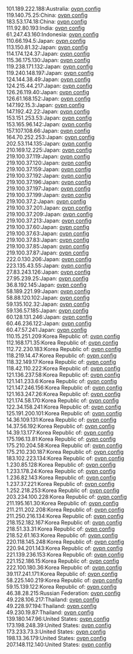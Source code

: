 101.189.222.188:Australia: [ovpn config](vpn/101_189_222_188.ovpn)  
119.140.75.25:China: [ovpn config](vpn/119_140_75_25.ovpn)  
183.53.174.18:China: [ovpn config](vpn/183_53_174_18.ovpn)  
111.92.80.193:India: [ovpn config](vpn/111_92_80_193.ovpn)  
61.247.43.160:Indonesia: [ovpn config](vpn/61_247_43_160.ovpn)  
110.66.194.5:Japan: [ovpn config](vpn/110_66_194_5.ovpn)  
113.150.81.32:Japan: [ovpn config](vpn/113_150_81_32.ovpn)  
114.174.124.37:Japan: [ovpn config](vpn/114_174_124_37.ovpn)  
115.36.175.130:Japan: [ovpn config](vpn/115_36_175_130.ovpn)  
119.238.171.132:Japan: [ovpn config](vpn/119_238_171_132.ovpn)  
119.240.148.197:Japan: [ovpn config](vpn/119_240_148_197.ovpn)  
124.144.38.49:Japan: [ovpn config](vpn/124_144_38_49.ovpn)  
124.215.44.217:Japan: [ovpn config](vpn/124_215_44_217.ovpn)  
126.26.119.40:Japan: [ovpn config](vpn/126_26_119_40.ovpn)  
126.61.168.152:Japan: [ovpn config](vpn/126_61_168_152.ovpn)  
147.192.15.3:Japan: [ovpn config](vpn/147_192_15_3.ovpn)  
147.192.42.22:Japan: [ovpn config](vpn/147_192_42_22.ovpn)  
153.151.253.53:Japan: [ovpn config](vpn/153_151_253_53.ovpn)  
153.165.96.142:Japan: [ovpn config](vpn/153_165_96_142.ovpn)  
157.107.108.66:Japan: [ovpn config](vpn/157_107_108_66.ovpn)  
164.70.252.253:Japan: [ovpn config](vpn/164_70_252_253.ovpn)  
202.53.114.135:Japan: [ovpn config](vpn/202_53_114_135.ovpn)  
210.169.12.225:Japan: [ovpn config](vpn/210_169_12_225.ovpn)  
219.100.37.119:Japan: [ovpn config](vpn/219_100_37_119.ovpn)  
219.100.37.120:Japan: [ovpn config](vpn/219_100_37_120.ovpn)  
219.100.37.159:Japan: [ovpn config](vpn/219_100_37_159.ovpn)  
219.100.37.192:Japan: [ovpn config](vpn/219_100_37_192.ovpn)  
219.100.37.196:Japan: [ovpn config](vpn/219_100_37_196.ovpn)  
219.100.37.197:Japan: [ovpn config](vpn/219_100_37_197.ovpn)  
219.100.37.199:Japan: [ovpn config](vpn/219_100_37_199.ovpn)  
219.100.37.2:Japan: [ovpn config](vpn/219_100_37_2.ovpn)  
219.100.37.201:Japan: [ovpn config](vpn/219_100_37_201.ovpn)  
219.100.37.209:Japan: [ovpn config](vpn/219_100_37_209.ovpn)  
219.100.37.213:Japan: [ovpn config](vpn/219_100_37_213.ovpn)  
219.100.37.60:Japan: [ovpn config](vpn/219_100_37_60.ovpn)  
219.100.37.63:Japan: [ovpn config](vpn/219_100_37_63.ovpn)  
219.100.37.83:Japan: [ovpn config](vpn/219_100_37_83.ovpn)  
219.100.37.85:Japan: [ovpn config](vpn/219_100_37_85.ovpn)  
219.100.37.87:Japan: [ovpn config](vpn/219_100_37_87.ovpn)  
222.0.130.206:Japan: [ovpn config](vpn/222_0_130_206.ovpn)  
223.135.43.55:Japan: [ovpn config](vpn/223_135_43_55.ovpn)  
27.83.243.126:Japan: [ovpn config](vpn/27_83_243_126.ovpn)  
27.95.239.25:Japan: [ovpn config](vpn/27_95_239_25.ovpn)  
36.8.192.145:Japan: [ovpn config](vpn/36_8_192_145.ovpn)  
58.189.221.99:Japan: [ovpn config](vpn/58_189_221_99.ovpn)  
58.88.120.102:Japan: [ovpn config](vpn/58_88_120_102.ovpn)  
59.135.102.32:Japan: [ovpn config](vpn/59_135_102_32.ovpn)  
59.136.57.185:Japan: [ovpn config](vpn/59_136_57_185.ovpn)  
60.128.131.246:Japan: [ovpn config](vpn/60_128_131_246.ovpn)  
60.46.236.122:Japan: [ovpn config](vpn/60_46_236_122.ovpn)  
60.47.57.241:Japan: [ovpn config](vpn/60_47_57_241.ovpn)  
110.15.251.209:Korea Republic of: [ovpn config](vpn/110_15_251_209.ovpn)  
112.168.171.35:Korea Republic of: [ovpn config](vpn/112_168_171_35.ovpn)  
112.72.230.183:Korea Republic of: [ovpn config](vpn/112_72_230_183.ovpn)  
118.219.14.47:Korea Republic of: [ovpn config](vpn/118_219_14_47.ovpn)  
118.32.149.17:Korea Republic of: [ovpn config](vpn/118_32_149_17.ovpn)  
118.42.110.222:Korea Republic of: [ovpn config](vpn/118_42_110_222.ovpn)  
121.136.237.58:Korea Republic of: [ovpn config](vpn/121_136_237_58.ovpn)  
121.141.233.6:Korea Republic of: [ovpn config](vpn/121_141_233_6.ovpn)  
121.147.246.156:Korea Republic of: [ovpn config](vpn/121_147_246_156.ovpn)  
121.163.247.26:Korea Republic of: [ovpn config](vpn/121_163_247_26.ovpn)  
121.174.58.170:Korea Republic of: [ovpn config](vpn/121_174_58_170.ovpn)  
122.34.158.241:Korea Republic of: [ovpn config](vpn/122_34_158_241.ovpn)  
125.191.200.101:Korea Republic of: [ovpn config](vpn/125_191_200_101.ovpn)  
14.36.109.131:Korea Republic of: [ovpn config](vpn/14_36_109_131.ovpn)  
14.37.56.192:Korea Republic of: [ovpn config](vpn/14_37_56_192.ovpn)  
14.39.13.177:Korea Republic of: [ovpn config](vpn/14_39_13_177.ovpn)  
175.196.13.81:Korea Republic of: [ovpn config](vpn/175_196_13_81.ovpn)  
175.210.204.58:Korea Republic of: [ovpn config](vpn/175_210_204_58.ovpn)  
175.210.230.187:Korea Republic of: [ovpn config](vpn/175_210_230_187.ovpn)  
183.102.223.134:Korea Republic of: [ovpn config](vpn/183_102_223_134.ovpn)  
1.230.85.128:Korea Republic of: [ovpn config](vpn/1_230_85_128.ovpn)  
1.233.178.24:Korea Republic of: [ovpn config](vpn/1_233_178_24.ovpn)  
1.236.82.143:Korea Republic of: [ovpn config](vpn/1_236_82_143.ovpn)  
1.237.37.221:Korea Republic of: [ovpn config](vpn/1_237_37_221.ovpn)  
1.252.218.253:Korea Republic of: [ovpn config](vpn/1_252_218_253.ovpn)  
203.234.100.228:Korea Republic of: [ovpn config](vpn/203_234_100_228.ovpn)  
211.195.161.30:Korea Republic of: [ovpn config](vpn/211_195_161_30.ovpn)  
211.211.202.208:Korea Republic of: [ovpn config](vpn/211_211_202_208.ovpn)  
211.250.216.134:Korea Republic of: [ovpn config](vpn/211_250_216_134.ovpn)  
218.152.182.167:Korea Republic of: [ovpn config](vpn/218_152_182_167.ovpn)  
218.51.33.31:Korea Republic of: [ovpn config](vpn/218_51_33_31.ovpn)  
218.52.61.163:Korea Republic of: [ovpn config](vpn/218_52_61_163.ovpn)  
220.118.145.248:Korea Republic of: [ovpn config](vpn/220_118_145_248.ovpn)  
220.94.201.143:Korea Republic of: [ovpn config](vpn/220_94_201_143.ovpn)  
221.139.236.153:Korea Republic of: [ovpn config](vpn/221_139_236_153.ovpn)  
221.152.186.15:Korea Republic of: [ovpn config](vpn/221_152_186_15.ovpn)  
222.100.180.36:Korea Republic of: [ovpn config](vpn/222_100_180_36.ovpn)  
39.117.241.171:Korea Republic of: [ovpn config](vpn/39_117_241_171.ovpn)  
58.225.140.219:Korea Republic of: [ovpn config](vpn/58_225_140_219.ovpn)  
59.15.139.122:Korea Republic of: [ovpn config](vpn/59_15_139_122.ovpn)  
46.38.28.215:Russian Federation: [ovpn config](vpn/46_38_28_215.ovpn)  
49.228.106.217:Thailand: [ovpn config](vpn/49_228_106_217.ovpn)  
49.228.97.194:Thailand: [ovpn config](vpn/49_228_97_194.ovpn)  
49.230.19.87:Thailand: [ovpn config](vpn/49_230_19_87.ovpn)  
139.180.147.96:United States: [ovpn config](vpn/139_180_147_96.ovpn)  
173.198.248.39:United States: [ovpn config](vpn/173_198_248_39.ovpn)  
173.233.73.3:United States: [ovpn config](vpn/173_233_73_3.ovpn)  
198.13.36.179:United States: [ovpn config](vpn/198_13_36_179.ovpn)  
207.148.112.140:United States: [ovpn config](vpn/207_148_112_140.ovpn)  
